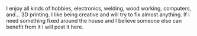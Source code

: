 I enjoy all kinds of hobbies, electronics, welding, wood working, computers, and... 3D printing. I like being creative and will try to fix almost anything. If i need something fixed around the house and I believe someone else can benefit from it I will post it here.
